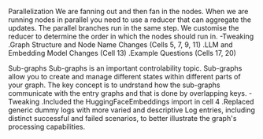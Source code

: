 Parallelization
We are fanning out and then fan in the nodes. When we are running nodes in parallel you need to use a reducer that can aggregate the updates. The parallel branches run in the same step. We customise the reducer to determine the order in which the nodes should run in.
  -Tweaking
  .Graph Structure and Node Name Changes (Cells 5, 7, 9, 11)
  .LLM and Embedding Model Changes (Cell 13)
  .Example Questions (Cells 17, 20)

Sub-graphs
Sub-graphs is an important controlability topic. Sub-graphs allow you to create and manage different states within different parts of your graph. The key concept is to undrstand how the sub-graphs communicate with the entry graphs and that is done by overlapping keys.
  -Tweaking
  .Included the HuggingFaceEmbeddings import in cell 4
  .Replaced generic dummy logs with more varied and descriptive Log entries, including distinct successful and failed scenarios, to better      illustrate the graph's processing capabilities.
